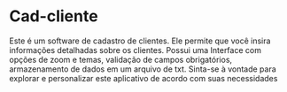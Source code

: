 # Cad-cliente
Este é um software de cadastro de clientes. Ele permite que você insira informações detalhadas sobre os clientes. Possui uma Interface com opções de zoom e temas, validação de campos obrigatórios, armazenamento de dados em um arquivo de txt.  Sinta-se à vontade para explorar e personalizar este aplicativo de acordo com suas necessidades
